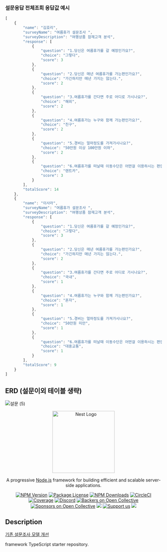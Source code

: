 

### 설문응답 전체조회 응답값 예시
```javascript
[
    {
        "name": "김호리",
        "surveyName": "여름휴가 설문조사 ",
        "surveyDescription": "여행상품 잠재고객 분석",
        "response": [
            {
                "question": "1.당신은 여름휴가를 갈 예정인가요?",
                "choice": "그렇다",
                "score": 3
            },
            {
                "question": "2.당신은 매년 여름휴가를 가는편인가요?",
                "choice": "가긴하지만 매년 가지는 않는다.",
                "score": 2
            },
            {
                "question": "3.여름휴가를 간다면 주로 어디로 가시나요?",
                "choice": "해외",
                "score": 2
            },
            {
                "question": "4.여름휴가는 누구와 함께 가는편인가요?",
                "choice": "친구",
                "score": 2
            },
            {
                "question": "5.경비는 얼마정도를 가져가시나요?",
                "choice": "50만원 이상 100만원 이하",
                "score": 2
            },
            {
                "question": "6.여름휴가를 떠날때 이동수단은 어떤걸 이용하시는 편인가요?",
                "choice": "렌트카",
                "score": 3
            }
        ],
        "totalScore": 14
    },
    {
        "name": "이사라",
        "surveyName": "여름휴가 설문조사 ",
        "surveyDescription": "여행상품 잠재고객 분석",
        "response": [
            {
                "question": "1.당신은 여름휴가를 갈 예정인가요?",
                "choice": "그렇다",
                "score": 3
            },
            {
                "question": "2.당신은 매년 여름휴가를 가는편인가요?",
                "choice": "가긴하지만 매년 가지는 않는다.",
                "score": 2
            },
            {
                "question": "3.여름휴가를 간다면 주로 어디로 가시나요?",
                "choice": "국내",
                "score": 1
            },
            {
                "question": "4.여름휴가는 누구와 함께 가는편인가요?",
                "choice": "혼자",
                "score": 1
            },
            {
                "question": "5.경비는 얼마정도를 가져가시나요?",
                "choice": "50만원 미만",
                "score": 1
            },
            {
                "question": "6.여름휴가를 떠날때 이동수단은 어떤걸 이용하시는 편인가요?",
                "choice": "대중교통",
                "score": 1
            }
        ],
        "totalScore": 9
    }
]
```
## ERD (설문이외 테이블 생략)
![설문 (5)](https://github.com/nowhereim/survey/assets/113084907/099613e1-9bd7-4148-81dd-abf67e23c700)

<p align="center">
  <a href="http://nestjs.com/" target="blank"><img src="https://nestjs.com/img/logo-small.svg" width="200" alt="Nest Logo" /></a>
</p>

[circleci-image]: https://img.shields.io/circleci/build/github/nestjs/nest/master?token=abc123def456
[circleci-url]: https://circleci.com/gh/nestjs/nest

  <p align="center">A progressive <a href="http://nodejs.org" target="_blank">Node.js</a> framework for building efficient and scalable server-side applications.</p>
    <p align="center">
<a href="https://www.npmjs.com/~nestjscore" target="_blank"><img src="https://img.shields.io/npm/v/@nestjs/core.svg" alt="NPM Version" /></a>
<a href="https://www.npmjs.com/~nestjscore" target="_blank"><img src="https://img.shields.io/npm/l/@nestjs/core.svg" alt="Package License" /></a>
<a href="https://www.npmjs.com/~nestjscore" target="_blank"><img src="https://img.shields.io/npm/dm/@nestjs/common.svg" alt="NPM Downloads" /></a>
<a href="https://circleci.com/gh/nestjs/nest" target="_blank"><img src="https://img.shields.io/circleci/build/github/nestjs/nest/master" alt="CircleCI" /></a>
<a href="https://coveralls.io/github/nestjs/nest?branch=master" target="_blank"><img src="https://coveralls.io/repos/github/nestjs/nest/badge.svg?branch=master#9" alt="Coverage" /></a>
<a href="https://discord.gg/G7Qnnhy" target="_blank"><img src="https://img.shields.io/badge/discord-online-brightgreen.svg" alt="Discord"/></a>
<a href="https://opencollective.com/nest#backer" target="_blank"><img src="https://opencollective.com/nest/backers/badge.svg" alt="Backers on Open Collective" /></a>
<a href="https://opencollective.com/nest#sponsor" target="_blank"><img src="https://opencollective.com/nest/sponsors/badge.svg" alt="Sponsors on Open Collective" /></a>
  <a href="https://paypal.me/kamilmysliwiec" target="_blank"><img src="https://img.shields.io/badge/Donate-PayPal-ff3f59.svg"/></a>
    <a href="https://opencollective.com/nest#sponsor"  target="_blank"><img src="https://img.shields.io/badge/Support%20us-Open%20Collective-41B883.svg" alt="Support us"></a>
  <a href="https://twitter.com/nestframework" target="_blank"><img src="https://img.shields.io/twitter/follow/nestframework.svg?style=social&label=Follow"></a>
</p>
  <!--[![Backers on Open Collective](https://opencollective.com/nest/backers/badge.svg)](https://opencollective.com/nest#backer)
  [![Sponsors on Open Collective](https://opencollective.com/nest/sponsors/badge.svg)](https://opencollective.com/nest#sponsor)-->

## Description

[기존 설문조사 모델 개선](https://github.com/nowhereim/Nest.js-Survey)

framework TypeScript starter repository.

